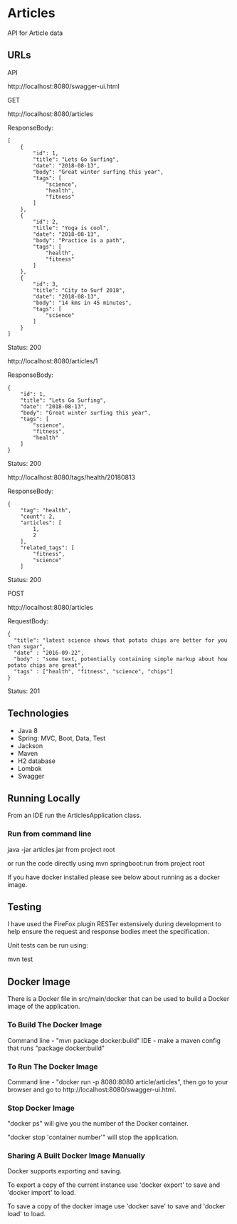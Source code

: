 # Articles
API for Article data

## URLs

API

http://localhost:8080/swagger-ui.html


GET 

http://localhost:8080/articles

ResponseBody:
```
[
    {
        "id": 1,
        "title": "Lets Go Surfing",
        "date": "2018-08-13",
        "body": "Great winter surfing this year",
        "tags": [
            "science",
            "health",
            "fitness"
        ]
    },
    {
        "id": 2,
        "title": "Yoga is cool",
        "date": "2018-08-13",
        "body": "Practice is a path",
        "tags": [
            "health",
            "fitness"
        ]
    },
    {
        "id": 3,
        "title": "City to Surf 2018",
        "date": "2018-08-13",
        "body": "14 kms in 45 minutes",
        "tags": [
            "science"
        ]
    }
]

```
Status: 200

http://localhost:8080/articles/1

ResponseBody:
```$xslt
{
    "id": 1,
    "title": "Lets Go Surfing",
    "date": "2018-08-13",
    "body": "Great winter surfing this year",
    "tags": [
        "science",
        "fitness",
        "health"
    ]
}

```
Status: 200

http://localhost:8080/tags/health/20180813

ResponseBody:
```$xslt
{
    "tag": "health",
    "count": 2,
    "articles": [
        1,
        2
    ],
    "related_tags": [
        "fitness",
        "science"
    ]

```
Status: 200

POST

http://localhost:8080/articles

RequestBody:

```
{
  "title": "latest science shows that potato chips are better for you than sugar",
  "date" : "2016-09-22",
  "body" : "some text, potentially containing simple markup about how potato chips are great",
  "tags" : ["health", "fitness", "science", "chips"]
}
```
Status: 201

## Technologies

- Java 8
- Spring: MVC, Boot, Data, Test
- Jackson
- Maven
- H2 database
- Lombok
- Swagger

## Running Locally

From an IDE run the ArticlesApplication class. 


### Run from command line

java -jar articles.jar from project root

or run the code directly using mvn springboot:run from project root

If you have docker installed please see below about running as a docker image.


## Testing

I have used the FireFox plugin RESTer extensively during development to help ensure the request and response bodies meet the specification.

Unit tests can be run using:

mvn test

## Docker Image

There is a Docker file in src/main/docker that can be used to build a Docker image of the application.

### To Build The Docker Image

Command line  - "mvn package docker:build"
IDE - make a maven config that runs "package docker:build"

### To Run The Docker Image

Command line -  "docker run -p 8080:8080 article/articles", then go to your browser and go to http://localhost:8080/swagger-ui.html.

### Stop Docker Image

"docker ps" will give you the number of the Docker container.

"docker stop 'container number'" will stop the application.

### Sharing A Built Docker Image Manually

Docker supports exporting and saving.

To export a copy of the current instance use
'docker export' to save and 'docker import' to load.

To save a copy of the docker image use 'docker save' to save and 'docker load' to load.

